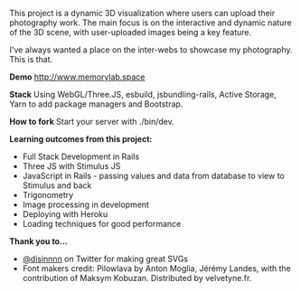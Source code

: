 This project is a dynamic 3D visualization where users can upload their photography work. The main focus is on the interactive and dynamic nature of the 3D scene, with user-uploaded images being a key feature.

I've always wanted a place on the inter-webs to showcase my photography. This is that.

**Demo**
http://www.memorylab.space

**Stack**
Using WebGL/Three.JS, esbuild, jsbundling-rails, Active Storage, Yarn to add package managers and Bootstrap.

**How to fork**
Start your server with ./bin/dev.

**Learning outcomes from this project:**
- Full Stack Development in Rails
- Three JS with Stimulus JS
- JavaScript in Rails - passing values and data from database to view to Stimulus and back
- Trigonometry
- Image processing in development
- Deploying with Heroku
- Loading techniques for good performance

**Thank you to...**
- [@disinnnn]([url](https://twitter.com/disinnnn)https://twitter.com/disinnnn) on Twitter for making great SVGs
- Font makers credit: Pilowlava by Anton Moglia, Jérémy Landes, with the contribution of Maksym Kobuzan. Distributed by velvetyne.fr.
